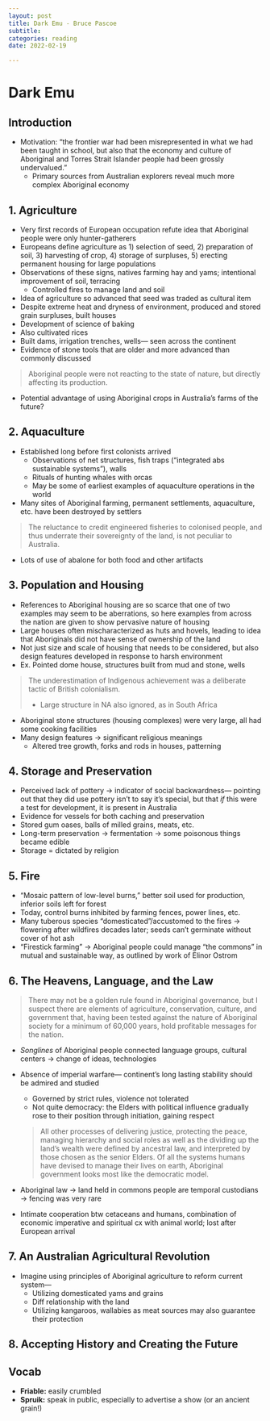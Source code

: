 ```yaml
---
layout: post
title: Dark Emu - Bruce Pascoe
subtitle: 
categories: reading
date: 2022-02-19

---
```


# Dark Emu

## Introduction

- Motivation: “the frontier war had been misrepresented in what we had been taught in school, but also that the economy and culture of Aboriginal and Torres Strait Islander people had been grossly undervalued.”
    - Primary sources from Australian explorers reveal much more complex Aboriginal economy

## 1. Agriculture

- Very first records of European occupation refute idea that Aboriginal people were only hunter-gatherers
- Europeans define agriculture as 1) selection of seed, 2) preparation of soil, 3) harvesting of crop, 4) storage of surpluses, 5) erecting permanent housing for large populations
- Observations of these signs, natives farming hay and yams; intentional improvement of soil, terracing
    - Controlled fires to manage land and soil
- Idea of agriculture so advanced that seed was traded as cultural item
- Despite extreme heat and dryness of environment, produced and stored grain surpluses, built houses
- Development of science of baking
- Also cultivated rices
- Built dams, irrigation trenches, wells— seen across the continent
- Evidence of stone tools that are older and more advanced than commonly discussed

> Aboriginal people were not reacting to the state of nature, but directly affecting its production.
> 
- Potential advantage of using Aboriginal crops in Australia’s farms of the future?

## 2. Aquaculture

- Established long before first colonists arrived
    - Observations of net structures, fish traps (“integrated abs sustainable systems”), walls
    - Rituals of hunting whales with orcas
    - May be some of earliest examples of aquaculture operations in the world
- Many sites of Aboriginal farming, permanent settlements, aquaculture, etc. have been destroyed by settlers

> The reluctance to credit engineered fisheries to colonised people, and thus underrate their sovereignty of the land, is not peculiar to Australia.
> 
- Lots of use of abalone for both food and other artifacts

## 3. Population and Housing

- References to Aboriginal housing are so scarce that one of two examples may seem to be aberrations, so here examples from across the nation are given to show pervasive nature of housing
- Large houses often mischaracterized as huts and hovels, leading to idea that Aboriginals did not have sense of ownership of the land
- Not just size and scale of housing that needs to be considered, but also design features developed in response to harsh environment
- Ex. Pointed dome house, structures built from mud and stone, wells

> The underestimation of Indigenous achievement was a deliberate tactic of British colonialism.
> 
> - Large structure in NA also ignored, as in South Africa
- Aboriginal stone structures (housing complexes) were very large, all had some cooking facilities
- Many design features → significant religious meanings
    - Altered tree growth, forks and rods in houses, patterning

## 4. Storage and Preservation

- Perceived lack of pottery → indicator of social backwardness— pointing out that they did use pottery isn’t to say it’s special, but that *if* this were a test for development, it is present in Australia
- Evidence for vessels for both caching and preservation
- Stored gum oases, balls of milled grains, meats, etc.
- Long-term preservation → fermentation → some poisonous things became edible
- Storage = dictated by religion

## 5. Fire

- “Mosaic pattern of low-level burns,” better soil used for production, inferior soils left for forest
- Today, control burns inhibited by farming fences, power lines, etc.
- Many tuberous species “domesticated”/accustomed to the fires → flowering after wildfires decades later; seeds can’t germinate without cover of hot ash
- “Firestick farming” → Aboriginal people could manage “the commons” in mutual and sustainable way, as outlined by work of Elinor Ostrom

## 6. The Heavens, Language, and the Law

> There may not be a golden rule found in Aboriginal governance, but I suspect there are elements of agriculture, conservation, culture, and government that, having been tested against the nature of Aboriginal society for a minimum of 60,000 years, hold profitable messages for the nation.
> 
- *Songlines* of Aboriginal people connected language groups, cultural centers → change of ideas, technologies
- Absence of imperial warfare— continent’s long lasting stability should be admired and studied
    - Governed by strict rules, violence not tolerated
    - Not quite democracy: the Elders with political influence gradually rose to their position through initiation, gaining respect
    
    > All other processes of delivering justice, protecting the peace, managing hierarchy and social roles as well as the dividing up the land’s wealth were defined by ancestral law, and interpreted by those chosen as the senior Elders. Of all the systems humans have devised to manage their lives on earth, Aboriginal government looks most like the democratic model.
    > 
- Aboriginal law → land held in commons people are temporal custodians → fencing was very rare
- Intimate cooperation btw cetaceans and humans, combination of economic imperative and spiritual cx with animal world; lost after European arrival

## 7. An Australian Agricultural Revolution

- Imagine using principles of Aboriginal agriculture to reform current system—
    - Utilizing domesticated yams and grains
    - Diff relationship with the land
    - Utilizing kangaroos, wallabies as meat sources may also guarantee their protection

## 8. Accepting History and Creating the Future

## Vocab

- **Friable:** easily crumbled
- **Spruik:** speak in public, especially to advertise a show (or an ancient grain!)
